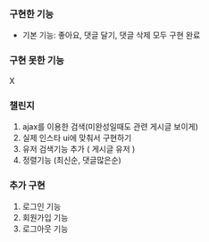 ### 구현한 기능
- 기본 기능: 좋아요, 댓글 달기, 댓글 삭제 모두 구현 완료

### 구현 못한 기능
X

### 챌린지
1. ajax를 이용한 검색(미완성일때도 관련 게시글 보이게)
2. 실제 인스타 ui에 맞춰서 구현하기
3. 유저 검색기능 추가 ( 게시글 유저 ) 
4. 정렬기능 (최신순, 댓글많은순)

### 추가 구현
1. 로그인 기능
2. 회원가입 기능
3. 로그아웃 기능 